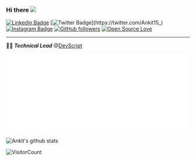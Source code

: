 <!--
**Ankit1598/Ankit1598** is a ✨ _special_ ✨ repository because its `README.md` (this file) appears on your GitHub profile.
-->
### Hi there <img src="https://github.com/TheDudeThatCode/TheDudeThatCode/blob/master/Assets/Hi.gif" width="29px">

<div align="centre">

[![Linkedin Badge](https://img.shields.io/badge/-Ankit%20Chaudhari-blue?style=social&logo=Linkedin&logoColor=blue&link=https://www.linkedin.com/in/ankit1598/)](https://www.linkedin.com/in/ankit1598/) [![Twitter Badge](https://img.shields.io/badge/-Ankit%20Chaudhari-blue?style=social&logo=Twitter&logoColor=blue&link=https://www.twitter.com/Ankit15_)](https://twitter.com/Ankit15_) [![Instagram Badge](https://img.shields.io/badge/-ankitvc-blue?style=social&logo=Instagram&link=https://www.instagram.com/ankitvc/)](https://www.instagram.com/ankitvc/) [![GitHub followers](https://img.shields.io/github/followers/Ankit1598?label=Follow&style=social)](https://github.com/Ankit1598/?tab=follow) [![Open Source Love](https://badges.frapsoft.com/os/v3/open-source.png?v=103)](https://github.com/ankit1598)

</div>

---

👨‍🎓 ***Technical Lead*** @[DevScript](https://https://devscript.tech/)


![carbon_info](https://github.com/Ankit1598/Ankit1598/blob/master/assets/github_profile.svg)

![Ankit's github stats](https://github-readme-stats.vercel.app/api?username=Ankit1598&show_icons=true)

![VisitorCount](https://profile-counter.glitch.me/Ankit1598/count.svg)
